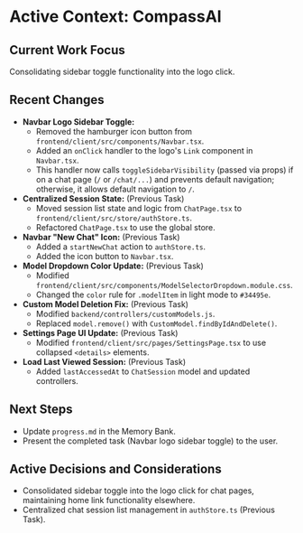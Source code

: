 # Active Context: CompassAI

## Current Work Focus
Consolidating sidebar toggle functionality into the logo click.

## Recent Changes
- **Navbar Logo Sidebar Toggle:**
    - Removed the hamburger icon button from `frontend/client/src/components/Navbar.tsx`.
    - Added an `onClick` handler to the logo's `Link` component in `Navbar.tsx`.
    - This handler now calls `toggleSidebarVisibility` (passed via props) if on a chat page (`/` or `/chat/...`) and prevents default navigation; otherwise, it allows default navigation to `/`.
- **Centralized Session State:** (Previous Task)
    - Moved session list state and logic from `ChatPage.tsx` to `frontend/client/src/store/authStore.ts`.
    - Refactored `ChatPage.tsx` to use the global store.
- **Navbar "New Chat" Icon:** (Previous Task)
    - Added a `startNewChat` action to `authStore.ts`.
    - Added the icon button to `Navbar.tsx`.
- **Model Dropdown Color Update:** (Previous Task)
    - Modified `frontend/client/src/components/ModelSelectorDropdown.module.css`.
    - Changed the `color` rule for `.modelItem` in light mode to `#34495e`.
- **Custom Model Deletion Fix:** (Previous Task)
    - Modified `backend/controllers/customModels.js`.
    - Replaced `model.remove()` with `CustomModel.findByIdAndDelete()`.
- **Settings Page UI Update:** (Previous Task)
    - Modified `frontend/client/src/pages/SettingsPage.tsx` to use collapsed `<details>` elements.
- **Load Last Viewed Session:** (Previous Task)
    - Added `lastAccessedAt` to `ChatSession` model and updated controllers.

## Next Steps
- Update `progress.md` in the Memory Bank.
- Present the completed task (Navbar logo sidebar toggle) to the user.

## Active Decisions and Considerations
- Consolidated sidebar toggle into the logo click for chat pages, maintaining home link functionality elsewhere.
- Centralized chat session list management in `authStore.ts` (Previous Task).
